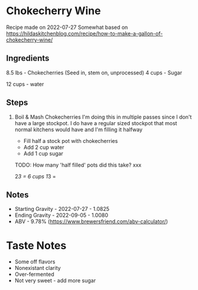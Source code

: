 
# Chokecherry Wine

Recipe made on 2022-07-27
Somewhat based on https://hildaskitchenblog.com/recipe/how-to-make-a-gallon-of-chokecherry-wine/

## Ingredients

8.5 lbs - Chokecherries (Seed in, stem on, unprocessed)
4 cups - Sugar

12 cups - water


## Steps
1. Boil & Mash Chokecherries
    I'm doing this in multiple passes since I don't have a large stockpot. I do have a regular sized stockpot that most normal kitchens would have and I'm filling it halfway
    - Fill half a stock pot with chokecherries
    - Add 2 cup water
    - Add 1 cup sugar

    TODO: How many 'half filled' pots did this take?
    xxx

    2*3 = 6 cups
    1*3 = 





## Notes

- Starting Gravity - 2022-07-27 - 1.0825
- Ending Gravity - 2022-09-05 - 1.0080
- ABV - 9.78% (https://www.brewersfriend.com/abv-calculator/)



# Taste Notes
- Some off flavors
- Nonexistant clarity
- Over-fermented
- Not very sweet - add more sugar


